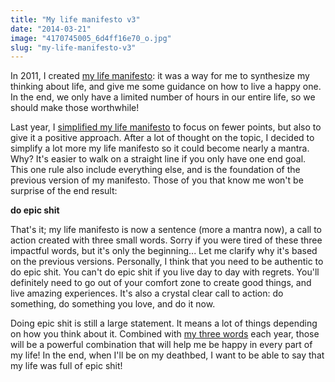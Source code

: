 ```yaml
---
title: "My life manifesto v3"
date: "2014-03-21"
image: "4170745005_6d4ff16e70_o.jpg"
slug: "my-life-manifesto-v3"
---
```


In 2011, I created [my life manifesto](http://fred.dev/my-life-manifesto/ "My life manifesto"): it was a way for me to synthesize my thinking about life, and give me some guidance on how to live a happy one. In the end, we only have a limited number of hours in our entire life, so we should make those worthwhile!

Last year, I [simplified my life manifesto](http://fred.dev/my-life-manifesto-v2/ "My life manifesto v2") to focus on fewer points, but also to give it a positive approach. After a lot of thought on the topic, I decided to simplify a lot more my life manifesto so it could become nearly a mantra. Why? It's easier to walk on a straight line if you only have one end goal. This one rule also include everything else, and is the foundation of the previous version of my manifesto. Those of you that know me won't be surprise of the end result:

**do epic shit**

That's it; my life manifesto is now a sentence (more a mantra now), a call to action created with three small words. Sorry if you were tired of these three impactful words, but it's only the beginning... Let me clarify why it's based on the previous versions. Personally, I think that you need to be authentic to do epic shit. You can't do epic shit if you live day to day with regrets. You'll definitely need to go out of your comfort zone to create good things, and live amazing experiences. It's also a crystal clear call to action: do something, do something you love, and do it now.

Doing epic shit is still a large statement. It means a lot of things depending on how you think about it. Combined with [my three words](http://fred.dev/my-3-words-for-2014/ "My 3 words for 2014") each year, those will be a powerful combination that will help me be happy in every part of my life! In the end, when I'll be on my deathbed, I want to be able to say that my life was full of epic shit!
